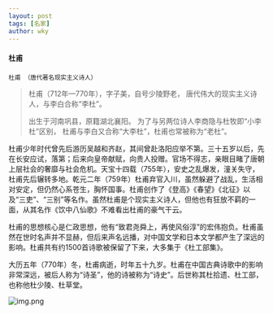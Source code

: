 ```yaml
---
layout: post
tags: [名家]
author: wky
---
```


#### 杜甫

``杜甫 （唐代著名现实主义诗人）``
>杜甫（712年—770年），字子美，自号少陵野老，
> 唐代伟大的现实主义诗人，与李白合称“李杜”。
> 
> 出生于河南巩县，原籍湖北襄阳。 
> 为了与另两位诗人李商隐与杜牧即“小李杜”区别，
> 杜甫与李白又合称“大李杜”，杜甫也常被称为“老杜”。
>

杜甫少年时代曾先后游历吴越和齐赵，其间曾赴洛阳应举不第。三十五岁以后，先在长安应试，落第；后来向皇帝献赋，向贵人投赠。官场不得志，亲眼目睹了唐朝上层社会的奢靡与社会危机。天宝十四载（755年），安史之乱爆发，潼关失守，杜甫先后辗转多地。乾元二年（759年）杜甫弃官入川，虽然躲避了战乱，生活相对安定，但仍然心系苍生，胸怀国事。杜甫创作了《登高》《春望》《北征》以及“三吏”、“三别”等名作。虽然杜甫是个现实主义诗人，但他也有狂放不羁的一面，从其名作《饮中八仙歌》不难看出杜甫的豪气干云。

杜甫的思想核心是仁政思想，他有“致君尧舜上，再使风俗淳”的宏伟抱负。杜甫虽然在世时名声并不显赫，但后来声名远播，对中国文学和日本文学都产生了深远的影响。杜甫共有约1500首诗歌被保留了下来，大多集于《杜工部集》。

大历五年（770年）冬，杜甫病逝，时年五十九岁。杜甫在中国古典诗歌中的影响非常深远，被后人称为“诗圣”，他的诗被称为“诗史”。后世称其杜拾遗、杜工部，也称他杜少陵、杜草堂。


![img.png](https://xintd.github.io/wky/images/wky/img_7.png)
